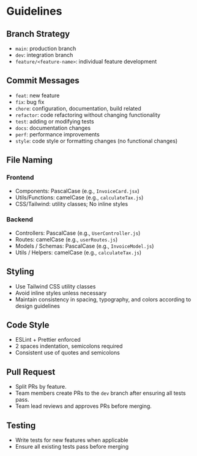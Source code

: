 # Guidelines

## Branch Strategy

- `main`: production branch
- `dev`: integration branch
- `feature/<feature-name>`: individual feature development

## Commit Messages

- `feat`: new feature
- `fix`: bug fix
- `chore`: configuration, documentation, build related
- `refactor`: code refactoring without changing functionality
- `test`: adding or modifying tests
- `docs`: documentation changes
- `perf`: performance improvements
- `style`: code style or formatting changes (no functional changes)

## File Naming

### Frontend

- Components: PascalCase (e.g., `InvoiceCard.jsx`)
- Utils/Functions: camelCase (e.g., `calculateTax.js`)
- CSS/Tailwind: utility classes; No inline styles

### Backend

- Controllers: PascalCase (e.g., `UserController.js`)
- Routes: camelCase (e.g., `userRoutes.js`)
- Models / Schemas: PascalCase (e.g., `InvoiceModel.js`)
- Utils / Helpers: camelCase (e.g., `calculateTax.js`)

## Styling

- Use Tailwind CSS utility classes
- Avoid inline styles unless necessary
- Maintain consistency in spacing, typography, and colors according to design guidelines

## Code Style

- ESLint + Prettier enforced
- 2 spaces indentation, semicolons required
- Consistent use of quotes and semicolons

## Pull Request

- Split PRs by feature.
- Team members create PRs to the `dev` branch after ensuring all tests pass.
- Team lead reviews and approves PRs before merging.

## Testing

- Write tests for new features when applicable
- Ensure all existing tests pass before merging

